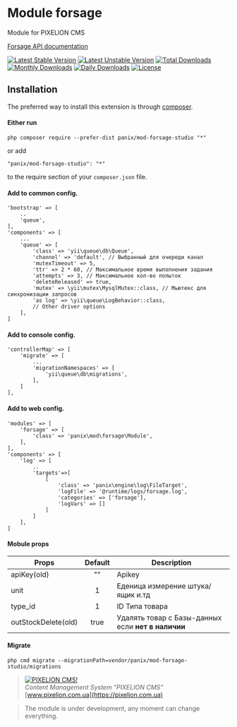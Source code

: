 # Module forsage

Module for PIXELION CMS

[Forsage API documentation](https://forsage.docs.apiary.io/)

[![Latest Stable Version](https://poser.pugx.org/panix/mod-forsage-studio/v/stable)](https://packagist.org/packages/panix/mod-forsage-studio)
[![Latest Unstable Version](https://poser.pugx.org/panix/mod-forsage-studio/v/unstable)](https://packagist.org/packages/panix/mod-forsage-studio)
[![Total Downloads](https://poser.pugx.org/panix/mod-forsage-studio/downloads)](https://packagist.org/packages/panix/mod-forsage-studio)
[![Monthly Downloads](https://poser.pugx.org/panix/mod-forsage-studio/d/monthly)](https://packagist.org/packages/panix/mod-forsage-studio)
[![Daily Downloads](https://poser.pugx.org/panix/mod-forsage-studio/d/daily)](https://packagist.org/packages/panix/mod-forsage-studio)
[![License](https://poser.pugx.org/panix/mod-forsage-studio/license)](https://packagist.org/packages/panix/mod-forsage-studio)


## Installation

The preferred way to install this extension is through [composer](http://getcomposer.org/download/).

#### Either run

```
php composer require --prefer-dist panix/mod-forsage-studio "*"
```

or add

```
"panix/mod-forsage-studio": "*"
```

to the require section of your `composer.json` file.
#### Add to common config.
```
'bootstrap' => [
    ..
    'queue',
],
'components' => [
    ...
    'queue' => [
        'class' => 'yii\queue\db\Queue',
        'channel' => 'default', // Выбранный для очереди канал
        'mutexTimeout' => 5,
        'ttr' => 2 * 60, // Максимальное время выполнения задания
        'attempts' => 3, // Максимальное кол-во попыток
        'deleteReleased' => true,
        'mutex' => \yii\mutex\MysqlMutex::class, // Мьютекс для синхронизации запросов
        'as log' => \yii\queue\LogBehavior::class,
        // Other driver options
    ],
]
```
#### Add to console config.
```
'controllerMap' => [
    'migrate' => [
        ...
        'migrationNamespaces' => [
            'yii\queue\db\migrations',
        ],
    ]
],
```
#### Add to web config.
```
'modules' => [
    'forsage' => [
        'class' => 'panix\mod\forsage\Module',
    ],
],
'components' => [
    'log' => [
        ..
        'targets'=>[
            [
                'class' => 'panix\engine\log\FileTarget',
                'logFile' => '@runtime/logs/forsage.log',
                'categories' => ['forsage'],
                'logVars' => []
            ]
        ]
    ],
]
```

#### Mobule props
| Props           | Default     | Description                                       |
|-----------------|:-----------:|---------------------------------------------------|
| apiKey(old)          |    ""       | Apikey                                            |
| unit            |    1        | Еденица измерение штука/ящик и.тд                 |
| type_id         |    1        | ID Типа товара                                    |
| outStockDelete(old)  |    true     | Удалять товар с Базы-данных если **нет в наличии**    |


#### Migrate
```
php cmd migrate --migrationPath=vendor/panix/mod-forsage-studio/migrations
```


> [![PIXELION CMS!](https://pixelion.com.ua/uploads/logo.svg "PIXELION CMS")](https://pixelion.com.ua)  
<i>Content Management System "PIXELION CMS"</i>  
[www.pixelion.com.ua](https://pixelion.com.ua)

> The module is under development, any moment can change everything.



